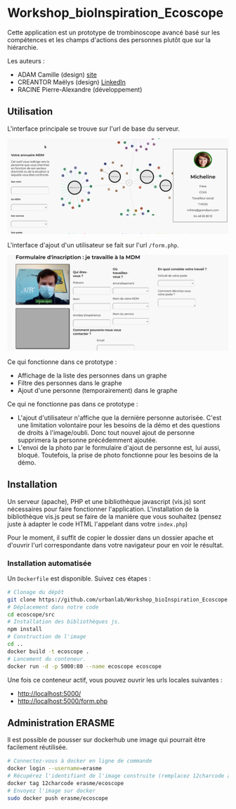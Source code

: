 # Workshop_bioInspiration_Ecoscope

Cette application est un prototype de trombinoscope avancé basé sur les compétences
et les champs d'actions des personnes plutôt que sur la hiérarchie.

Les auteurs :
- ADAM Camille (design) [site](https://www.camilleadam.com/)
- CREANTOR Maëlys (design) [LinkedIn](https://www.linkedin.com/in/maelys-creantor-a666461bb/)
- RACINE Pierre-Alexandre (développement)

## Utilisation

L'interface principale se trouve sur l'url de base du serveur.

![Interface principale](src/doc/interface_principale.png)

L'interface d'ajout d'un utilisateur se fait sur l'url `/form.php`.

![Interface d'inscription](src/doc/interface_inscription.png)

Ce qui fonctionne dans ce prototype :
- Affichage de la liste des personnes dans un graphe
- Filtre des personnes dans le graphe
- Ajout d'une personne (temporairement) dans le graphe


Ce qui ne fonctionne pas dans ce prototype :
- L'ajout d'utilisateur n'affiche que la dernière personne autorisée. C'est une 
limitation volontaire pour les besoins de la démo et des questions de droits à
l'image/oubli. Donc tout nouvel ajout de personne supprimera la personne précédemment
ajoutée.
- L'envoi de la photo par le formulaire d'ajout de personne est, lui aussi, bloqué.
Toutefois, la prise de photo fonctionne pour les besoins de la démo.

## Installation

Un serveur (apache), PHP et une bibliothèque javascript (vis.js) sont nécessaires pour
faire fonctionner l'application. L'installation de la bibliothèque vis.js peut se faire
de la manière que vous souhaitez (pensez juste à adapter le code HTML l'appelant
dans votre `index.php`)

Pour le moment, il suffit de copier le dossier dans un dossier apache et d'ouvrir l'url
correspondante dans votre navigateur pour en voir le résultat.

### Installation automatisée

Un `Dockerfile` est disponible. Suivez ces étapes :

```bash
# Clonage du dépôt
git clone https://github.com/urbanlab/Workshop_bioInspiration_Ecoscope.git ~/Projets/ecoscope
# Déplacement dans notre code
cd ecoscope/src
# Installation des bibliothèques js.
npm install
# Construction de l'image
cd ..
docker build -t ecoscope .
# Lancement du conteneur.
docker run -d -p 5000:80 --name ecoscope ecoscope
```

Une fois ce conteneur actif, vous pouvez ouvrir les urls locales suivantes :
- [http://localhost:5000/](http://localhost:5000/)
- [http://localhost:5000/form.php](http://localhost:5000/form.php)

## Administration ERASME

Il est possible de pousser sur dockerhub une image qui pourrait être facilement réutilisée.
```bash
# Connectez-vous à docker en ligne de commande
docker login --username=erasme
# Récupérez l'identifiant de l'image construite (remplacez 12charcode avec)  
docker tag 12charcode erasme/ecoscope
# Envoyez l'image sur docker
sudo docker push erasme/ecoscope
```